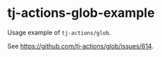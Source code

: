 # tj-actions-glob-example
Usage example of `tj-actions/glob`.

See https://github.com/tj-actions/glob/issues/614.
